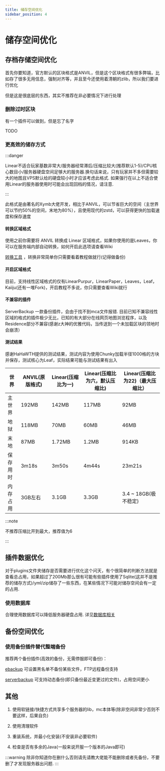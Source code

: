 ```yaml
---
title: 储存空间优化
sidebar_position: 4
---
```


# 储存空间优化

## 存档存储空间优化

首先你要知道，官方默认的区块格式是ANVIL，但是这个区块格式有很多弊端，比如存了很多无用信息，强制对齐等，并且至今还使用着清朝的zlib，所以我们要进行优化

但是这是很底层的东西，其实不推荐在非必要情况下进行处理

### 删除过时区块

有一个插件可以做到，但是忘了名字

TODO

### 更高效的储存方式

:::danger

Linear不适合玩家基数非常大/服务器经常滞后/压缩比较大(推荐默认1-5)/CPU核心数目小/服务器硬盘空间足够大的服务器.换句话来说，只有玩家并不多但需要较大的地图且VPS默认给的硬盘较小时才应该考虑此格式. 如果强行在以上不适合使用Linear的服务器使用时可能会出现回档的情况，请注意.

:::

此格式是由著名的Xymb大佬开发，相比于ANVIL，可以节省巨大的空间（主世界可以节约50%的空间，末地为80%），且使用现代的zstd，可以获得更快的加载速度和保存速度

#### 转换区域格式

使用之前你需要将 ANVIL 转换成 Linear 区域格式，如果你使用的是Leaves，你可以在服务端内部自动转换，如何开启此选项请查看Wiki

[转换工具](https://github.com/xymb-endcrystalme/LinearRegionFileFormatTools) ，转换非常简单你只需要看着教程做就行(记得做备份)

#### 开启区域格式

目前，支持线性区域格式的仅有LinearPurpur，LinearPaper，Leaves，Leaf，Kaiiju(还有一堆Fork)，开启教程不多说，你只需要查看Wiki就行

#### 不兼容的插件

ServerBackup 一款备份插件，会由于找不到mca文件报错.
目前已知不兼容线性区域的格式的插件极少无比，已知的有大部分在线网页地图浏览程序，以及Residence部分不兼容(感谢z大神的优雅代码，当传送到一个未加载区块的领地时会崩溃）

#### 测试结果

感谢HaHaWTH提供的测试结果，测试内容为使用Chunky加载半径1000格的方块并保存，测试核心为Leaf，实际结果可能与测试结果有出入

| 世界 | ANVIL(原版格式) | Linear(压缩比为一) | Linear(压缩比为六，默认压缩比) | Linear(压缩比为22)（最大压缩比）|
| --- | --- | --- | --- | --- |
| 主世界 | 192MB | 142MB | 117MB | 92MB |
| 地狱 | 118MB | 70MB | 60MB | 46MB |
| 末地 | 87MB | 1.72MB | 1.2MB | 914KB |
| 保存用时 | 3m18s | 3m50s | 4m44s | 23m21s |
| 内存占用 | 3GB左右 | 3.1GB | 3.3GB | 3.4 ~ 18GB(极不稳定)|

:::note

不推荐压缩比开到最大，推荐值为6

:::

## 插件数据优化

对于plugins文件夹储存是否需要进行优化这个问天，有个很简单的判断方法就是查看总占用，如果超过了200Mb那么很有可能有些插件使用了Sqlite(这并不是推荐的储存方式)/yml/zip储存了一些东西，在某些情况下可能对储存空间会有一定的占用.

### 使用数据库

合理使用数据库可以降低服务器硬盘占用. 详见[数据库相关](/docs/sundry/database.md)

## 备份空间优化

### 使用备份插件替代整端备份

推荐两个备份插件(高效的备份，无需停服即可备份)：

[ebackup](https://www.spigotmc.org/resources/ebackup-simple-and-reliable-backups-for-your-server-supports-ftp-sftp.69917/) 可设置黑名单不备份某些文件，FTP远程备份支持

[serverbackup](https://www.spigotmc.org/resources/server-backup-ingame-dropbox-ftp-backup-1-8-1-20-multithreaded.79320/) 可支持动态备份(即只备份最近变更过的文件)，占用空间更小

## 其他

1. 使用软链接/快捷方式共享多个服务器的lib，mc本体等(除非空间非常少否则不要这样，后果自负)

2. 使用清理软件

3. 重装系统，并最小化安装(不安装非必要软件)

4. 检查是否有多余的Java(一般来说开服一个版本的Java即可)

:::warning
除非你知道你在删什么否则请先请教大佬能不能删除或者先备份，不要删了才发现服务器出问题.
:::
